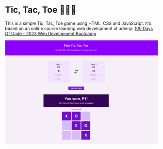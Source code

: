 # Tic, Tac, Toe 🥳🥳🥳

This is a simple Tic, Tac, Toe game using HTML, CSS and JavaScript. It's based on an online course learning web development at udemy: [100 Days Of Code - 2023 Web Development Bootcamp](https://www.udemy.com/course/100-days-of-code-web-development-bootcamp/).

![Screenshot of Tic, Tac, Toe game](./Screenshot.png)